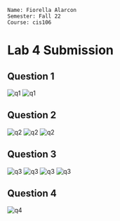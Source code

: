 ```
Name: Fiorella Alarcon
Semester: Fall 22
Course: cis106
```
# Lab 4 Submission

## Question 1
![q1](q1.png)
![q1](q1.2.png)

## Question 2
![q2](q2.1.png)
![q2](q2.2.png)
![q2](q2.3.png)

## Question 3
![q3](q3.1.png)
![q3](q3.2.png)
![q3](q3.3.png)
![q3](q3.4.png)

## Question 4
![q4](q4.1.png)